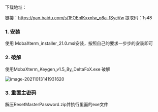 下载地址：

链接：https://pan.baidu.com/s/1FOEnlKxxnIw_q8a-fSycVw 
提取码：1s48

### 1. 安装

使用 MobaXterm_installer_21.0.msi安装，按照自己的要求一步步的安装即可

### 2. 破解

使用MobaXterm_Keygen_v1.5_By_DeltaFoX.exe 破解

![image-20211013141931620](C:\Users\黄森明\AppData\Roaming\Typora\typora-user-images\image-20211013141931620.png)

### 3. 重置主密码

解压ResetMasterPassword.zip并执行里面的exe文件

